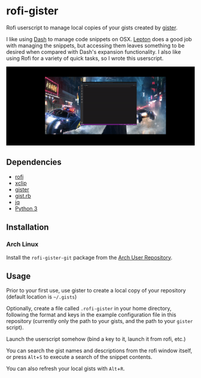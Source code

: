 # rofi-gister

Rofi userscript to manage local copies of your gists created by [gister](https://github.com/weakish/gister).

I like using [Dash](https://kapeli.com/dash) to manage code snippets on OSX.  [Lepton](https://github.com/hackjutsu/Lepton) does a good job with managing the snippets, but accessing them leaves something to be desired when compared with Dash's expansion functionality.  I also like using Rofi for a variety of quick tasks, so I wrote this userscript.

![usage](assets/demo.gif)

## Dependencies

- [rofi](https://github.com/davatorium/rofi)
- [xclip](https://github.com/astrand/xclip)
- [gister](https://github.com/weakish/gister)
- [gist.rb](https://github.com/defunkt/gist)
- [jq](https://stedolan.github.io/jq/)
- [Python 3](https://www.python.org/)

## Installation

### Arch Linux

Install the `rofi-gister-git` package from the [Arch User Repository](https://aur.archlinux.org/).

## Usage

Prior to your first use, use gister to create a local copy of your repository (default location is `~/.gists`)

Optionally, create a file called `.rofi-gister` in your home directory, following the format and keys in the example configuration file in this repository (currently only the path to your gists, and the path to your `gister` script).

Launch the userscript somehow (bind a key to it, launch it from rofi, etc.)

You can search the gist names and descriptions from the rofi window itself, or press `Alt`+`S` to execute a search of the snippet contents.

You can also refresh your local gists with `Alt`+`R`.
